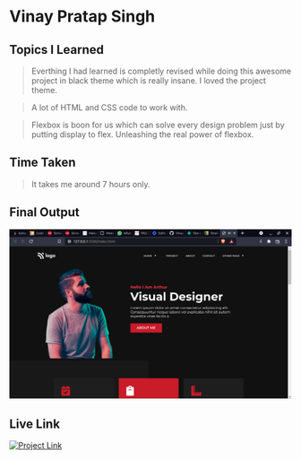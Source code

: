 # **Vinay Pratap Singh** #

## **Topics I Learned** ##
>Everthing I had learned is completly revised while doing this awesome project in black theme which is really insane. I loved the project theme.

>A lot of HTML and CSS code to work with.

>Flexbox is boon for us which can solve every design problem just by putting display to flex. Unleashing the real power of flexbox.

## **Time Taken** ##
>It takes me around 7 hours only.

## **Final Output** ##
![Final Output](./project%2015%20output.png)

## **Live Link** ##
<a href="https://live-class-project-15-harvi.netlify.app/" 
class="button big"><img alt="Project Link" src="https://img.shields.io/badge/Project%20Link-Live%20Project%2015-brightgreen"></a>